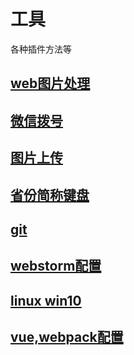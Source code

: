 # 工具
各种插件方法等

## [web图片处理](./git/)


## [微信拨号](./WeChat/)


## [图片上传](./imgtobase64/)


## [省份简称键盘](./git/)


## [git](./git/)


## [webstorm配置](./webstorm/)


## [linux win10](./linux/)


## [vue,webpack配置](./vue)
